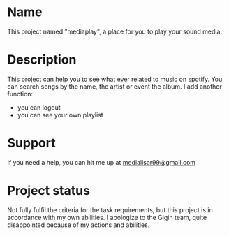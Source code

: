 # Name
This project named "mediaplay", a place for you to play your sound media.

# Description
This project can help you to see what ever related to music on spotify. You can search songs by the name, the artist or event the album.
I add another function:
- you can logout
- you can see your own playlist

# Support
If you need a help, you can hit me up at medialisar99@gmail.com

# Project status
Not fully fulfil the criteria for the task requirements, but this project is in accordance with my own abilities. I apologize to the Gigih team, quite disappointed because of my actions and abilities.